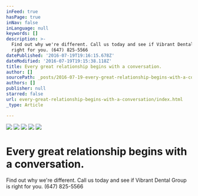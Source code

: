 ```yaml
---
inFeed: true
hasPage: true
inNav: false
inLanguage: null
keywords: []
description: >-
  Find out why we're different. Call us today and see if Vibrant Dental Group is
  right for you. (647) 825-5566
datePublished: '2016-07-19T19:16:15.678Z'
dateModified: '2016-07-19T19:15:38.118Z'
title: Every great relationship begins with a conversation.
author: []
sourcePath: _posts/2016-07-19-every-great-relationship-begins-with-a-conversation.md
authors: []
publisher: null
starred: false
url: every-great-relationship-begins-with-a-conversation/index.html
_type: Article

---
```

![](https://the-grid-user-content.s3-us-west-2.amazonaws.com/825f626c-5206-4df4-b213-7c0dfb794257.jpg)
![](https://the-grid-user-content.s3-us-west-2.amazonaws.com/61fd47f6-7436-47aa-9ada-e12631375b12.jpg)
![](https://the-grid-user-content.s3-us-west-2.amazonaws.com/8edeecd5-5125-4933-9f97-db4cf78dee49.jpg)
![](https://the-grid-user-content.s3-us-west-2.amazonaws.com/4207d76a-095c-4160-b20a-75255f2ba339.jpg)
![](https://the-grid-user-content.s3-us-west-2.amazonaws.com/161d00da-922c-4688-8bfd-0905f2eefb1c.jpg)

# Every great relationship begins with a conversation.

Find out why we're different. Call us today and see if Vibrant Dental Group is right for you. (647) 825-5566